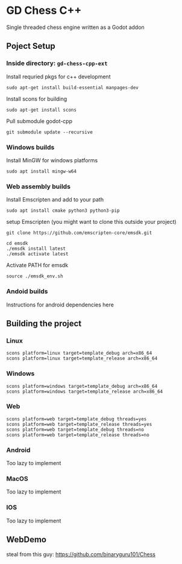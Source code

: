 # GD Chess C++

Single threaded chess engine written as a Godot addon

## Poject Setup

### Inside directory: `gd-chess-cpp-ext`

Install requried pkgs for c++ development

```shell
sudo apt-get install build-essential manpages-dev
```

Install scons for building

```shell
sudo apt-get install scons
```

Pull submodule godot-cpp

```shell
git submodule update --recursive
```

### Windows builds

Install MinGW for windows platforms

```shell
sudo apt install mingw-w64
```

### Web assembly builds

Install Emscripten and add to your path

```shell
sudo apt install cmake python3 python3-pip
```

setup Emscripten (you might want to clone this outside your project)

```shell
git clone https://github.com/emscripten-core/emsdk.git
```

```shell
cd emsdk
./emsdk install latest
./emsdk activate latest
```

Activate PATH for emsdk

```shell
source ./emsdk_env.sh
```

### Andoid builds

Instructions for android dependencies here

## Building the project

### Linux

```shell
scons platform=linux target=template_debug arch=x86_64
scons platform=linux target=template_release arch=x86_64
```

### Windows

```shell
scons platform=windows target=template_debug arch=x86_64
scons platform=windows target=template_release arch=x86_64
```

### Web

```shell
scons platform=web target=template_debug threads=yes
scons platform=web target=template_release threads=yes
scons platform=web target=template_debug threads=no
scons platform=web target=template_release threads=no
```

### Android

Too lazy to implement

### MacOS

Too lazy to implement

### IOS

Too lazy to implement


## WebDemo
steal from this guy: https://github.com/binaryguru101/Chess